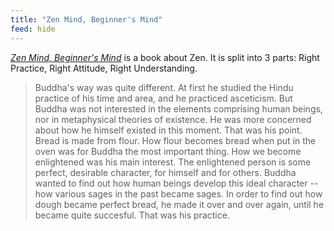 ```yaml
---
title: "Zen Mind, Beginner's Mind"
feed: hide
---
```


_[Zen Mind, Beginner's Mind](https://www.worldcat.org/title/zen-mind-beginners-mind/oclc/1137753173&referer=brief_results)_ is a book about Zen. It is split into 3 parts: Right Practice, Right Attitude, Right Understanding.

> Buddha's way was quite different. At first he studied the Hindu practice of his time and area, and he practiced asceticism. But Buddha was not interested in the elements comprising human beings, nor in metaphysical theories of existence. He was more concerned about how he himself existed in this moment. That was his point. Bread is made from flour. How flour becomes bread when put in the oven was for Buddha the most important thing. How we become enlightened was his main interest. The enlightened person is some perfect, desirable character, for himself and for others. Buddha wanted to find out how human beings develop this ideal character -- how various sages in the past became sages. In order to find out how dough became perfect bread, he made it over and over again, until he became quite succesful. That was his practice. 
